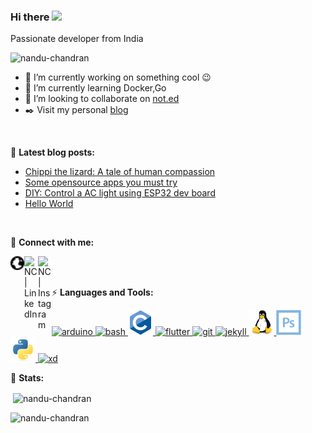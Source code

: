 ### Hi there <a href="https://www.nanduchandran.xyz/"><img src="https://media.giphy.com/media/hvRJCLFzcasrR4ia7z/giphy.gif" width="25px"></a>
Passionate developer from India

<p align="left"> <img src="https://komarev.com/ghpvc/?username=nandu-chandran&label=Profile%20views&color=0e75b6&style=flat" alt="nandu-chandran" /> </p>

- 🔭 I’m currently working on something cool :wink:
- 🌱 I’m currently learning Docker,Go
- 👯 I’m looking to collaborate on [not.ed](https://github.com/not-ed-app)
- ✒️ Visit my personal [blog](https://www.nanduchandran.xyz)
<br />  

📕 **Latest blog posts:**
<!-- BLOG-POST-LIST:START -->
- [Chippi the lizard: A tale of human compassion](https://www.nanduchandran.xyz//posts/chippy-the-lizard/)
- [Some opensource apps you must try](https://www.nanduchandran.xyz//posts/opensource-app-recommendation/)
- [DIY: Control a AC light using ESP32 dev board](https://www.nanduchandran.xyz//posts/DIY-ESP32/)
- [Hello World](https://www.nanduchandran.xyz//posts/Hello-World/)
<!-- BLOG-POST-LIST:END -->
<br />  

💬 **Connect with me:**

[<img align="left" alt="nanduchandran.xyz" width="22px" src="https://raw.githubusercontent.com/iconic/open-iconic/master/svg/globe.svg" />][website]
[<img align="left" alt="NC | LinkedIn" width="22px" src="https://cdn.jsdelivr.net/npm/simple-icons@v3/icons/linkedin.svg" />][linkedin]
[<img align="left" alt="NC | Instagram" width="22px" src="https://cdn.jsdelivr.net/npm/simple-icons@v3/icons/instagram.svg" />][instagram]
<br/><br/>

⚡ **Languages and Tools:**

<p align="left"> <a href="https://www.arduino.cc/" target="_blank"> <img src="https://cdn.worldvectorlogo.com/logos/arduino-1.svg" alt="arduino" width="40" height="40"/> </a> <a href="https://www.gnu.org/software/bash/" target="_blank"> <img src="https://www.vectorlogo.zone/logos/gnu_bash/gnu_bash-icon.svg" alt="bash" width="40" height="40"/> </a> <a href="https://www.cprogramming.com/" target="_blank"> <img src="https://raw.githubusercontent.com/devicons/devicon/master/icons/c/c-original.svg" alt="c" width="40" height="40"/> </a> <a href="https://flutter.dev" target="_blank"> <img src="https://www.vectorlogo.zone/logos/flutterio/flutterio-icon.svg" alt="flutter" width="40" height="40"/> </a> <a href="https://git-scm.com/" target="_blank"> <img src="https://www.vectorlogo.zone/logos/git-scm/git-scm-icon.svg" alt="git" width="40" height="40"/> </a> <a href="https://jekyllrb.com/" target="_blank"> <img src="https://www.vectorlogo.zone/logos/jekyllrb/jekyllrb-icon.svg" alt="jekyll" width="40" height="40"/> </a> <a href="https://www.linux.org/" target="_blank"> <img src="https://raw.githubusercontent.com/devicons/devicon/master/icons/linux/linux-original.svg" alt="linux" width="40" height="40"/> </a> <a href="https://www.photoshop.com/en" target="_blank"> <img src="https://raw.githubusercontent.com/devicons/devicon/master/icons/photoshop/photoshop-line.svg" alt="photoshop" width="40" height="40"/> </a> <a href="https://www.python.org" target="_blank"> <img src="https://raw.githubusercontent.com/devicons/devicon/master/icons/python/python-original.svg" alt="python" width="40" height="40"/> </a> <a href="https://www.adobe.com/products/xd.html" target="_blank"> <img src="https://cdn.worldvectorlogo.com/logos/adobe-xd.svg" alt="xd" width="40" height="40"/> </a> </p>

:pushpin: **Stats:**
<p>&nbsp;<img align="center" src="https://github-readme-stats.vercel.app/api?username=nandu-chandran&show_icons=true&locale=en&theme=gruvbox&hide=stars" alt="nandu-chandran" /></p>
<p><img align="left" src="https://github-readme-stats.vercel.app/api/top-langs?username=nandu-chandran&show_icons=true&locale=en&layout=compact&theme=gruvbox" alt="nandu-chandran" /></p>


[website]: https://nanduchandran.xyz
[instagram]: https://www.instagram.com/nandu_chandran__/
[linkedin]: https://www.linkedin.com/in/nandu-chandran-6013ab144/

